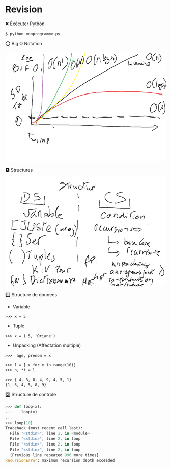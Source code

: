# Revision

:x: Éxécuter Python

```
$ python monprogramme.py
```

:o: Big O Notation

<img src="images/bigO.png" width="580" height="341"></img>


:a: Structures

<img src="images/Structures.png" width="580" height="341"></img>


:one: Structure de donnees

* Variable

```
>>> x = 5
```

* Tuple

```
>>> x = ( 5, 'Oriane')
```

* Unpacking (Affectation multiple)

```
>>>  age, prenom = x
```

```
>>> l = [ x for x in range(10)]
>>> h, *t = l
```

```
>>> { 4, 3, 8, 4, 9, 4, 5, 1}
{1, 3, 4, 5, 8, 9}
```

:two: Structure de controle

```python
>>> def loop(x):
...    loop(x)
...
>>> loop(10)
Traceback (most recent call last):
  File "<stdin>", line 1, in <module>
  File "<stdin>", line 2, in loop
  File "<stdin>", line 2, in loop
  File "<stdin>", line 2, in loop
  [Previous line repeated 996 more times]
RecursionError: maximum recursion depth exceeded
```
